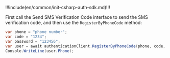 !!!include(en/common/init-csharp-auth-sdk.md)!!!

First call the Send SMS Verification Code interface to send the SMS verification code, and then use the `RegisterByPhoneCode` method:

```csharp
var phone = "phone number";
var code = "1234";
var password = "123456";
var user = await authenticationClient.RegisterByPhoneCode(phone, code, password);
Console.WriteLine(user.Phone);
```
